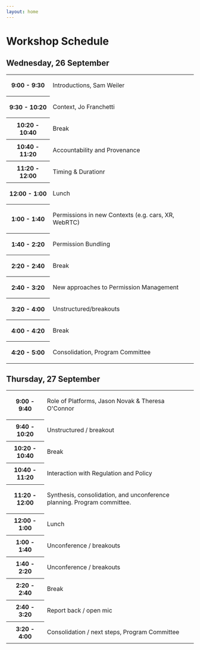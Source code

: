 ```yaml
---
layout: home
---
```


# Workshop Schedule

## Wednesday, 26 September

<table class="zebra todo">
    <tr>
        <th>9:00 - 9:30</th>
        <td>
            <p class="session-title">Introductions, Sam Weiler</p>
        </td>
    </tr>
    <tr>
        <th>9:30 - 10:20</th>
        <td>
            <p class="session-title">Context, Jo Franchetti</p>
        </td>
    </tr>
        <tr>
        <th>10:20 - 10:40</th>
        <td>
            <p class="session-title">Break</p>
        </td>
    </tr>
        <tr>
        <th>10:40 - 11:20</th>
        <td>
            <p class="session-title">Accountability and Provenance</p>
        </td>
    </tr>
        <tr>
        <th>11:20 - 12:00</th>
        <td>
            <p class="session-title">Timing & Durationr</p>
        </td>
    </tr>
        <tr>
        <th>12:00 - 1:00</th>
        <td>
            <p class="session-title">Lunch</p>
        </td>
    </tr>
        <tr>
        <th>1:00 - 1:40</th>
        <td>
            <p class="session-title">Permissions in new Contexts (e.g. cars, XR, WebRTC)</p>
        </td>
    </tr>
       <tr>
        <th>1:40 - 2:20</th>
        <td>
            <p class="session-title">Permission Bundling</p>
        </td>
    </tr>
        <tr>
        <th>2:20 - 2:40</th>
        <td>
            <p class="session-title">Break</p>
        </td>
    </tr>
<tr>
        <th>2:40 - 3:20</th>
        <td>
            <p class="session-title">New approaches to Permission Management</p>
        </td>
    </tr>
       <tr>
        <th>3:20 - 4:00</th>
        <td>
            <p class="session-title">Unstructured/breakouts</p>
        </td>
    </tr>
           <tr>
        <th>4:00 - 4:20</th>
        <td>
            <p class="session-title">Break</p>
        </td>
    </tr>
           <tr>
        <th>4:20 - 5:00</th>
        <td>
            <p class="session-title">Consolidation, Program Committee</p>
        </td>
    </tr>
</table>


## Thursday, 27 September

<table class="zebra todo">
    <tr>
        <th>9:00 - 9:40</th>
        <td>
            <p class="session-title">Role of Platforms, Jason Novak & Theresa O'Connor</p>
        </td>
    </tr>
    <tr>
        <th>9:40 - 10:20</th>
        <td>
            <p class="session-title">Unstructured / breakout</p>
        </td>
    </tr>
        <tr>
        <th>10:20 - 10:40</th>
        <td>
            <p class="session-title">Break</p>
        </td>
    </tr>
        <tr>
        <th>10:40 - 11:20</th>
        <td>
            <p class="session-title">Interaction with Regulation and Policy</p>
        </td>
    </tr>
        <tr>
        <th>11:20 - 12:00</th>
        <td>
            <p class="session-title">Synthesis, consolidation, and unconference planning.  Program committee.</p>
        </td>
    </tr>
        <tr>
        <th>12:00 - 1:00</th>
        <td>
            <p class="session-title">Lunch</p>
        </td>
    </tr>
        <tr>
        <th>1:00 - 1:40</th>
        <td>
            <p class="session-title">Unconference / breakouts</p>
        </td>
    </tr>
       <tr>
        <th>1:40 - 2:20</th>
        <td>
            <p class="session-title">Unconference / breakouts</p>
        </td>
    </tr>
        <tr>
        <th>2:20 - 2:40</th>
        <td>
            <p class="session-title">Break</p>
        </td>
    </tr>
<tr>
        <th>2:40 - 3:20</th>
        <td>
            <p class="session-title">Report back / open mic</p>
        </td>
    </tr>
       <tr>
        <th>3:20 - 4:00</th>
        <td>
            <p class="session-title">Consolidation / next steps, Program Committee</p>
        </td>
    </tr>

</table>
